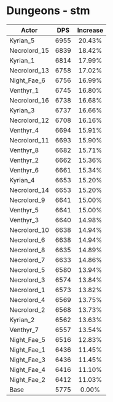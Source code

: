 # Dungeons - stm
| Actor | DPS | Increase |
|---|:---:|:---:|
|Kyrian_5|6955|20.43%|
|Necrolord_15|6839|18.42%|
|Kyrian_1|6814|17.99%|
|Necrolord_13|6758|17.02%|
|Night_Fae_6|6756|16.99%|
|Venthyr_1|6745|16.80%|
|Necrolord_16|6738|16.68%|
|Kyrian_3|6737|16.66%|
|Necrolord_12|6708|16.16%|
|Venthyr_4|6694|15.91%|
|Necrolord_11|6693|15.90%|
|Venthyr_8|6682|15.71%|
|Venthyr_2|6662|15.36%|
|Venthyr_6|6661|15.34%|
|Kyrian_4|6653|15.20%|
|Necrolord_14|6653|15.20%|
|Necrolord_9|6641|15.00%|
|Venthyr_5|6641|15.00%|
|Venthyr_3|6640|14.98%|
|Necrolord_10|6638|14.94%|
|Necrolord_6|6638|14.94%|
|Necrolord_8|6635|14.89%|
|Necrolord_7|6633|14.86%|
|Necrolord_5|6580|13.94%|
|Necrolord_3|6574|13.84%|
|Necrolord_1|6573|13.82%|
|Necrolord_4|6569|13.75%|
|Necrolord_2|6568|13.73%|
|Kyrian_2|6562|13.63%|
|Venthyr_7|6557|13.54%|
|Night_Fae_5|6516|12.83%|
|Night_Fae_1|6436|11.45%|
|Night_Fae_3|6436|11.45%|
|Night_Fae_4|6416|11.10%|
|Night_Fae_2|6412|11.03%|
|Base|5775|0.00%|
